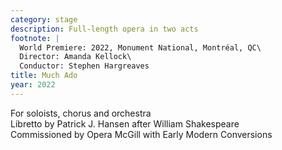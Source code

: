 ```yaml
---
category: stage
description: Full-length opera in two acts
footnote: |
  World Premiere: 2022, Monument National, Montréal, QC\
  Director: Amanda Kellock\
  Conductor: Stephen Hargreaves
title: Much Ado
year: 2022
---
```


For soloists, chorus and orchestra\
Libretto by Patrick J. Hansen after William Shakespeare\
Commissioned by Opera McGill with Early Modern Conversions
